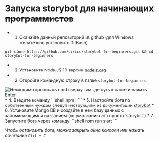 # Запуска storybot для начинающих ~~программистов~~

* 1. Скачайте данный репозиторий из github (для Windows желательно установить GitBash)
```shell
git clone https://github.com/ciricc/storybot-for-beginners.git && cd storybot-for-beginners
```
* 2. Установите Node.JS 10 версии <a href="https://nodejs.org">nodejs.org</a>
* 3. Откройте командную строку в папке `storybot-for-beginners` 
<img src="https://prnt.sc/o576ml" alt="Неоходимо прописать cmd сверху там где путь к папке и нажать Enter"/>
* 4. Введите команду
```shell
npm i
```
* 5. Настройте бота по собственным нуждам следуя инструкциям из документации <a href="https://www.npmjs.com/package/storybot">storybot</a>
* 6. Установите Mongo DB и создайте в нем базу данных с запоминающимся названием (по умолчанию это просто `storybot`)
* 7. Запустите бота через команду
```shell
npm run start
```


<i>Чтобы остановить бота, можно закрыть окно консоли или нажать сочетание `Ctrl + C`</i>